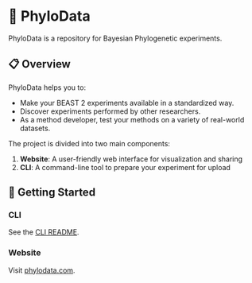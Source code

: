 # 🧬 PhyloData

PhyloData is a repository for Bayesian Phylogenetic experiments.

## 📋 Overview

PhyloData helps you to:

- Make your BEAST 2 experiments available in a standardized way.
- Discover experiments performed by other researchers.
- As a method developer, test your methods on a variety of real-world datasets.

The project is divided into two main components:

1. **Website**: A user-friendly web interface for visualization and sharing
2. **CLI**: A command-line tool to prepare your experiment for upload

## 🚀 Getting Started

### CLI

See the [CLI README](./cli/README.md).

### Website

Visit [phylodata.com](https://phylodata.com).
